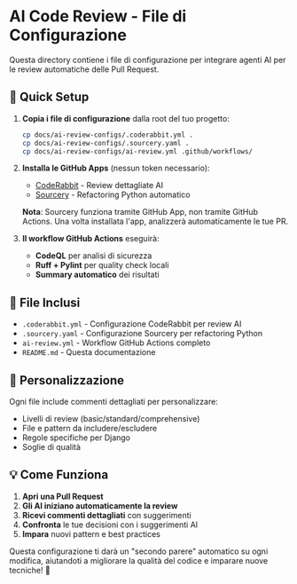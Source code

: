 # AI Code Review - File di Configurazione

Questa directory contiene i file di configurazione per integrare agenti AI per le review automatiche delle Pull Request.

## 🚀 Quick Setup

1. **Copia i file di configurazione** dalla root del tuo progetto:

   ```bash
   cp docs/ai-review-configs/.coderabbit.yml .
   cp docs/ai-review-configs/.sourcery.yaml .
   cp docs/ai-review-configs/ai-review.yml .github/workflows/
   ```

2. **Installa le GitHub Apps** (nessun token necessario):
   - [CodeRabbit](https://coderabbit.ai) - Review dettagliate AI
   - [Sourcery](https://sourcery.ai) - Refactoring Python automatico

   **Nota**: Sourcery funziona tramite GitHub App, non tramite GitHub Actions. Una volta installata l'app, analizzerà automaticamente le tue PR.

3. **Il workflow GitHub Actions** eseguirà:
   - **CodeQL** per analisi di sicurezza
   - **Ruff + Pylint** per quality check locali
   - **Summary automatico** dei risultati

## 📁 File Inclusi

- `.coderabbit.yml` - Configurazione CodeRabbit per review AI
- `.sourcery.yaml` - Configurazione Sourcery per refactoring Python
- `ai-review.yml` - Workflow GitHub Actions completo
- `README.md` - Questa documentazione

## 🔧 Personalizzazione

Ogni file include commenti dettagliati per personalizzare:

- Livelli di review (basic/standard/comprehensive)
- File e pattern da includere/escludere
- Regole specifiche per Django
- Soglie di qualità

## 💡 Come Funziona

1. **Apri una Pull Request**
2. **Gli AI iniziano automaticamente la review**
3. **Ricevi commenti dettagliati** con suggerimenti
4. **Confronta** le tue decisioni con i suggerimenti AI
5. **Impara** nuovi pattern e best practices

Questa configurazione ti darà un "secondo parere" automatico su ogni modifica, aiutandoti a migliorare la qualità del codice e imparare nuove tecniche! 🚀
